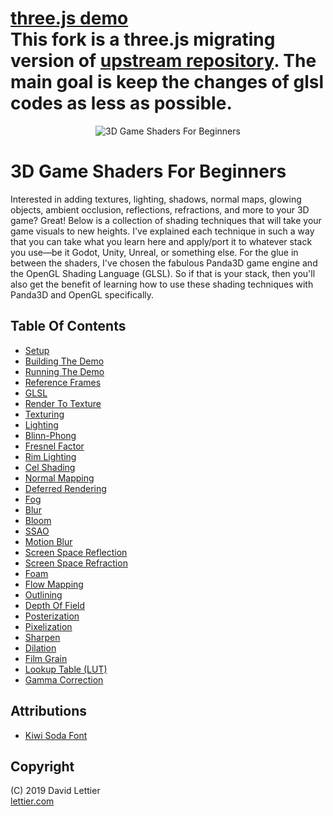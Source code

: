 <h1>
  <b>
    <a href="http://gonnavis.com/lib/3d-game-shaders-for-beginners_github_gonnavis/demonstration/three.js/index.html">three.js demo</a><br>
    This fork is a three.js migrating version of <a href="https://github.com/lettier/3d-game-shaders-for-beginners">upstream repository</a>.
    The main goal is keep the changes of glsl codes as less as possible.
  </b>
</h1>

<p align="center">
<img src="https://i.imgur.com/x8rtGr4.gif" alt="3D Game Shaders For Beginners" title="3D Game Shaders For Beginners">
</p>

# 3D Game Shaders For Beginners

Interested in adding
textures,
lighting,
shadows,
normal maps,
glowing objects,
ambient occlusion,
reflections,
refractions,
and more to your 3D game?
Great!
Below is a collection of shading techniques that will take your game visuals to new heights.
I've explained each technique in such a way that you can take what you learn here and apply/port it to
whatever stack you use—be it Godot, Unity, Unreal, or something else.
For the glue in between the shaders,
I've chosen the fabulous Panda3D game engine and the OpenGL Shading Language (GLSL).
So if that is your stack, then you'll also get the benefit of learning how to use these
shading techniques with Panda3D and OpenGL specifically.

## Table Of Contents

- [Setup](sections/setup.md)
- [Building The Demo](sections/building-the-demo.md)
- [Running The Demo](sections/running-the-demo.md)
- [Reference Frames](sections/reference-frames.md)
- [GLSL](sections/glsl.md)
- [Render To Texture](sections/render-to-texture.md)
- [Texturing](sections/texturing.md)
- [Lighting](sections/lighting.md)
- [Blinn-Phong](sections/blinn-phong.md)
- [Fresnel Factor](sections/fresnel-factor.md)
- [Rim Lighting](sections/rim-lighting.md)
- [Cel Shading](sections/cel-shading.md)
- [Normal Mapping](sections/normal-mapping.md)
- [Deferred Rendering](sections/deferred-rendering.md)
- [Fog](sections/fog.md)
- [Blur](sections/blur.md)
- [Bloom](sections/bloom.md)
- [SSAO](sections/ssao.md)
- [Motion Blur](sections/motion-blur.md)
- [Screen Space Reflection](sections/screen-space-reflection.md)
- [Screen Space Refraction](sections/screen-space-refraction.md)
- [Foam](sections/foam.md)
- [Flow Mapping](sections/flow-mapping.md)
- [Outlining](sections/outlining.md)
- [Depth Of Field](sections/depth-of-field.md)
- [Posterization](sections/posterization.md)
- [Pixelization](sections/pixelization.md)
- [Sharpen](sections/sharpen.md)
- [Dilation](sections/dilation.md)
- [Film Grain](sections/film-grain.md)
- [Lookup Table (LUT)](sections/lookup-table.md)
- [Gamma Correction](sections/gamma-correction.md)

## Attributions

- [Kiwi Soda Font](https://fontenddev.com/fonts/kiwi-soda/)

## Copyright

(C) 2019 David Lettier
<br>
[lettier.com](https://www.lettier.com)
